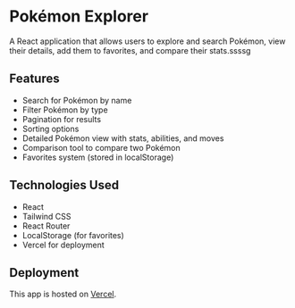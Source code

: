 # Pokémon Explorer

A React application that allows users to explore and search Pokémon, view their details, add them to favorites, and compare their stats.ssssg

## Features
- Search for Pokémon by name
- Filter Pokémon by type
- Pagination for results
- Sorting options
- Detailed Pokémon view with stats, abilities, and moves
- Comparison tool to compare two Pokémon
- Favorites system (stored in localStorage)

## Technologies Used
- React
- Tailwind CSS
- React Router
- LocalStorage (for favorites)
- Vercel for deployment



## Deployment

This app is hosted on [Vercel](https://vercel.com).



